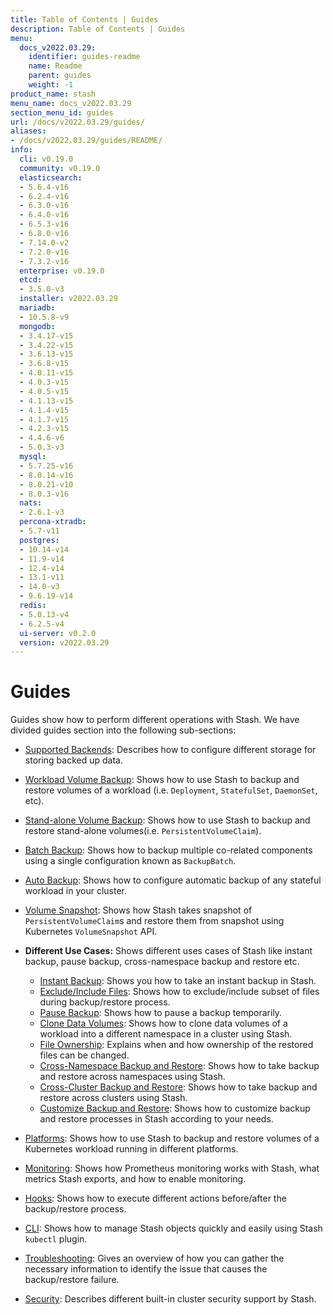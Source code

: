 ```yaml
---
title: Table of Contents | Guides
description: Table of Contents | Guides
menu:
  docs_v2022.03.29:
    identifier: guides-readme
    name: Readme
    parent: guides
    weight: -1
product_name: stash
menu_name: docs_v2022.03.29
section_menu_id: guides
url: /docs/v2022.03.29/guides/
aliases:
- /docs/v2022.03.29/guides/README/
info:
  cli: v0.19.0
  community: v0.19.0
  elasticsearch:
  - 5.6.4-v16
  - 6.2.4-v16
  - 6.3.0-v16
  - 6.4.0-v16
  - 6.5.3-v16
  - 6.8.0-v16
  - 7.14.0-v2
  - 7.2.0-v16
  - 7.3.2-v16
  enterprise: v0.19.0
  etcd:
  - 3.5.0-v3
  installer: v2022.03.29
  mariadb:
  - 10.5.8-v9
  mongodb:
  - 3.4.17-v15
  - 3.4.22-v15
  - 3.6.13-v15
  - 3.6.8-v15
  - 4.0.11-v15
  - 4.0.3-v15
  - 4.0.5-v15
  - 4.1.13-v15
  - 4.1.4-v15
  - 4.1.7-v15
  - 4.2.3-v15
  - 4.4.6-v6
  - 5.0.3-v3
  mysql:
  - 5.7.25-v16
  - 8.0.14-v16
  - 8.0.21-v10
  - 8.0.3-v16
  nats:
  - 2.6.1-v3
  percona-xtradb:
  - 5.7-v11
  postgres:
  - 10.14-v14
  - 11.9-v14
  - 12.4-v14
  - 13.1-v11
  - 14.0-v3
  - 9.6.19-v14
  redis:
  - 5.0.13-v4
  - 6.2.5-v4
  ui-server: v0.2.0
  version: v2022.03.29
---
```


# Guides

Guides show how to perform different operations with Stash. We have divided guides section into the following sub-sections:

- [Supported Backends](/docs/v2022.03.29/guides/backends/overview): Describes how to configure different storage for storing backed up data.
- [Workload Volume Backup](/docs/v2022.03.29/guides/workloads/overview): Shows how to use Stash to backup and restore volumes of a workload (i.e. `Deployment`, `StatefulSet`, `DaemonSet`, etc).
- [Stand-alone Volume Backup](/docs/v2022.03.29/guides/volumes/overview): Shows how to use Stash to backup and restore stand-alone volumes(i.e. `PersistentVolumeClaim`).
- [Batch Backup](/docs/v2022.03.29/guides/batch-backup/overview): Shows how to backup multiple co-related components using a single configuration known as `BackupBatch`.
- [Auto Backup](/docs/v2022.03.29/guides/auto-backup/overview): Shows how to configure automatic backup of any stateful workload in your cluster.
- [Volume Snapshot](/docs/v2022.03.29/guides/volumesnapshot/overview): Shows how Stash takes snapshot of `PersistentVolumeClaim`s and restore them from snapshot using Kubernetes `VolumeSnapshot` API.

- **Different Use Cases:**
Shows different uses cases of Stash like instant backup, pause backup, cross-namespace backup and restore etc.

  - [Instant Backup](/docs/v2022.03.29/guides/use-cases/instant-backup): Shows you how to take an instant backup in Stash.
  - [Exclude/Include Files](/docs/v2022.03.29/guides/use-cases/exclude-include-files/): Shows how to exclude/include subset of files during backup/restore process.
  - [Pause Backup](/docs/v2022.03.29/guides/use-cases/pause-backup): Shows how to pause a backup temporarily.
  - [Clone Data Volumes](/docs/v2022.03.29/guides/use-cases/clone-pvc): Shows how to clone data volumes of a workload into a different namespace in a cluster using Stash.
  - [File Ownership](/docs/v2022.03.29/guides/use-cases/ownership): Explains when and how ownership of the restored files can be changed.
  - [Cross-Namespace Backup and Restore](/docs/v2022.03.29/guides/use-cases/cross-namespace-backup/): Shows how to take backup and restore across namespaces using Stash.
  - [Cross-Cluster Backup and Restore](/docs/v2022.03.29/guides/use-cases/cross-cluster-backup/): Shows how to take backup and restore across clusters using Stash.
  - [Customize Backup and Restore](/docs/v2022.03.29/guides/use-cases/customize-backup-restore/): Shows how to customize backup and restore processes in Stash according to your needs.
- [Platforms](/docs/v2022.03.29/guides/platforms/eks): Shows how to use Stash to backup and restore volumes of a Kubernetes workload running in different platforms.
- [Monitoring](/docs/v2022.03.29/guides/monitoring/overview/): Shows how Prometheus monitoring works with Stash, what metrics Stash exports, and how to enable monitoring.
- [Hooks](/docs/v2022.03.29/guides/hooks/overview): Shows how to execute different actions before/after the backup/restore process.
- [CLI](/docs/v2022.03.29/guides/cli/cli): Shows how to manage Stash objects quickly and easily using Stash `kubectl` plugin.
- [Troubleshooting](/docs/v2022.03.29/guides/troubleshooting/how-to-troubleshooot/): Gives an overview of how you can gather the necessary information to identify the issue that causes the backup/restore failure.
- [Security](/docs/v2022.03.29/guides/security/rbac): Describes different built-in cluster security support by Stash.
